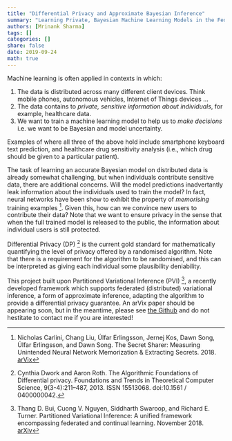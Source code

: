 ```yaml
---
title: "Differential Privacy and Approximate Bayesian Inference"
summary: "Learning Private, Bayesian Machine Learning Models in the Federating Learning Context"
authors: [Mrinank Sharma]
tags: []
categories: []
share: false
date: 2019-09-24
math: true
---
```

Machine learning is often applied in contexts in which:

1. The data is distributed across many different client devices. Think mobile phones, autonomous vehicles, Internet of Things devices ...
2. The data contains to *private, sensitive information about individuals*, for example, healthcare data.
3. We want to train a machine learning model to help us to *make decisions* i.e. we want to be Bayesian and model uncertainty.

Examples of where all three of the above hold include smartphone keyboard text prediction, and healthcare drug sensitivity analysis (i.e., which drug should be given to a particular patient).

The task of learning an accurate Bayesian model on distributed data is already somewhat challenging, but when individuals contribute sensitive data, there are additional concerns. Will the model predictions inadvertantly leak information about the individuals used to train the model? In fact, neural networks have been show to exhibit the property of *memorising* training examples [^1]. Given this, how can we convince new users to contribute their data? Note that we want to ensure privacy in the sense that when the full trained model is released to the public, the information about individual users is still protected.

Differential Privacy (DP) [^2] is the current gold standard for mathematically quantifying the level of privacy offered by a randomised algorithm. Note that there is a requirement for the algorithm to be randomised, and this can be interpreted as giving each individual some plausibility deniability.

This project built upon Partitioned Variational Inference (PVI) [^3], a recently developed framework which supports federated (distributed) variational inference, a form of approximate inference, adapting the algorithm to provide a differential privacy guarantee. An arVix paper should be appearing soon, but in the meantime, please see [the Github](https://github.com/MrinankSharma/DP-PVI) and do not hestitate to contact me if you are interested!

[^1]: Nicholas  Carlini,   Chang  Liu,   Úlfar  Erlingsson,   Jernej  Kos,   Dawn  Song,   Úlfar  Erlingsson,   and  Dawn  Song. The  Secret  Sharer:    Measuring  Unintended  Neural  Network  Memorization  &  Extracting  Secrets. 2018. [arVix](http://arxiv.org/abs/1802.08232)
[^2]: Cynthia Dwork and Aaron Roth. The Algorithmic Foundations of Differential privacy. Foundations and Trends in Theoretical Computer Science, 9(3-4):211–487, 2013. ISSN 15513068. doi:10.1561 / 0400000042.
[^3]: Thang D. Bui, Cuong V. Nguyen, Siddharth Swaroop, and Richard E. Turner.  Partitioned Variational Inference: A unified framework encompassing federated and continual learning. November 2018. [arXiv](http://arxiv.org/abs/1811.11206)
